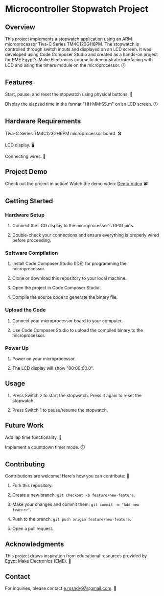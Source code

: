 # Microcontroller Stopwatch Project

## Overview

This project implements a stopwatch application using an ARM microprocessor Tiva-C Series TM4C123GH6PM. The stopwatch is controlled through switch inputs and displayed on an LCD screen. It was developed using Code Composer Studio and created as a hands-on project for EME Egypt's Make Electronics course to demonstrate interfacing with LCD and using the timers module on the microprocessor. 🕒

## Features

Start, pause, and reset the stopwatch using physical buttons. 🚀

Display the elapsed time in the format "HH:MM:SS.m" on an LCD screen. 🕐

## Hardware Requirements

Tiva-C Series TM4C123GH6PM microprocessor board. 🛠️

LCD display. 🖥️

Connecting wires. 🔌

## Project Demo

Check out the project in action! Watch the demo video: [Demo Video](Demo/demo.mp4) 📽️

## Getting Started

### Hardware Setup

1. Connect the LCD display to the microprocessor's GPIO pins.

2. Double-check your connections and ensure everything is properly wired before proceeding.

### Software Compilation

1. Install Code Composer Studio (IDE) for programming the microprocessor.

2. Clone or download this repository to your local machine.

3. Open the project in Code Composer Studio.

4. Compile the source code to generate the binary file.

### Upload the Code

1. Connect your microprocessor board to your computer.

2. Use Code Composer Studio to upload the compiled binary to the microprocessor.

### Power Up

1. Power on your microprocessor.

2. The LCD display will show "00:00:00.0".

## Usage

1. Press Switch 2 to start the stopwatch. Press it again to reset the stopwatch.

2. Press Switch 1 to pause/resume the stopwatch.

## Future Work

Add lap time functionality. 🔮

Implement a countdown timer mode. ⏱️

## Contributing

Contributions are welcome! Here's how you can contribute: 🤝

1. Fork this repository.

2. Create a new branch: `git checkout -b feature/new-feature`.

3. Make your changes and commit them: `git commit -m "Add new feature"`.

4. Push to the branch: `git push origin feature/new-feature`.

5. Open a pull request.

## Acknowledgments

This project draws inspiration from educational resources provided by Egypt Make Electronics (EME). 🙌

## Contact

 For inquiries, please contact [e.roshdy97@gmail.com](mailto:e.roshdy97@gmail.com). 📧
